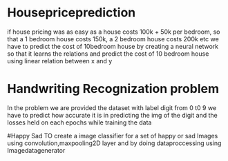 # Housepriceprediction
if house pricing was as easy as a house costs 100k + 50k per bedroom, so that a 1 bedroom house costs 150k, a 2 bedroom house costs 200k etc
we have to predict the cost of 10bedroom house
by creating a neural network so that it learns the relations and predict the cost of 10 bedroom house
using linear relation between x and y


# Handwriting Recognization problem
In the problem we are provided the dataset with label digit from 0 t0 9
we have to predict how accurate it is in predicting the img of the digit
and the losses held on each epochs while training the data

#Happy Sad
TO create a image classifier for a set of happy or sad Images using convolution,maxpooling2D layer and by doing dataproccessing using Imagedatagenerator

